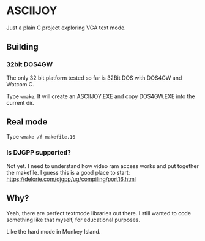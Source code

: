 # ASCIIJOY

Just a plain C project exploring VGA text mode.

## Building

### 32bit DOS4GW

The only 32 bit platform tested so far is 32Bit DOS with DOS4GW and Watcom C.

Type `wmake`. It will create an ASCIIJOY.EXE and copy
DOS4GW.EXE into the current dir.

## Real mode

Type `wmake /f makefile.16`

### Is DJGPP supported?

Not yet. I need to understand how video ram access works and put together the makefile.
I guess this is a good place to start: <https://delorie.com/djgpp/ug/compiling/port16.html>

## Why?

Yeah, there are perfect textmode libraries out there. I still wanted to code
something like that myself, for educational purposes.

Like the hard mode in Monkey Island.
